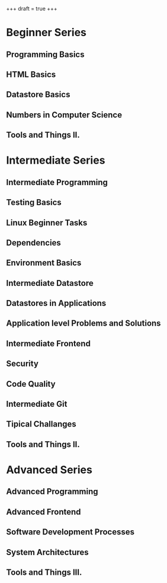 +++
draft = true
+++

Beginner Series
===============

Programming Basics
------------------

HTML Basics
-----------

Datastore Basics
----------------

Numbers in Computer Science
---------------------------

Tools and Things II.
--------------------


Intermediate Series
===================

Intermediate Programming
------------------------

Testing Basics
--------------

Linux Beginner Tasks
--------------------

Dependencies
------------

Environment Basics
------------------

Intermediate Datastore
----------------------

Datastores in Applications
--------------------------

Application level Problems and Solutions
----------------------------------------

Intermediate Frontend
---------------------

Security
--------

Code Quality
------------

Intermediate Git
----------------

Tipical Challanges
------------------

Tools and Things II.
--------------------


Advanced Series
===============

Advanced Programming
--------------------

Advanced Frontend
-----------------

Software Development Processes
------------------------------

System Architectures
--------------------

Tools and Things III.
---------------------
